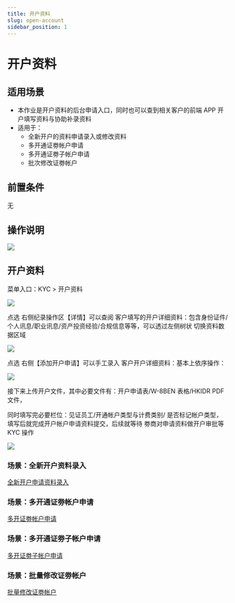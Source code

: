 ```yaml
---
title: 开户资料
slug: open-account
sidebar_position: 1
---
```



# 开户资料

## 适用场景

- 本作业是开户资料的后台申请入口，同时也可以查到相关客户的前端 APP 开户填写资料与协助补录资料
- 适用于：
    - 全新开户的资料申请录入或修改资料
    - 多开通证劵帐户申请
    - 多开通证劵子帐户申请
    - 批次修改证劵帐户

## 前置条件

无

## 操作说明

<img src="/assets/XZqobWg1SoxLrrxtsgRcbuYUnhd.png"/>

## 开户资料

 菜单入口：KYC &gt; 开户资料 

<img src="/assets/Hpc7bFKDQo5c7exksHFcWVjPnqI.png"/>

点选 右侧纪录操作区【详情】可以查阅 客户填写的开户详细资料：包含身份证件/个人讯息/职业讯息/资产投资经验/合规信息等等，可以透过左侧树状 切换资料数据区域

<img src="/assets/QkYdb5cK2oyDs2x0OP3c6rhPneh.png"/>

点选 右侧【添加开户申请】可以手工录入 客户开户详细资料：基本上依序操作：

<img src="/assets/N0b3bhqD2omI7BxukcbcinugnHh.png"/>

接下来上传开户文件，其中必要文件有：开户申请表/W-8BEN 表格/HKIDR PDF 文件，

同时填写完必要栏位：见证员工/开通帐户类型与计费类别/ 是否标记帐户类型，填写后就完成开户帐户申请资料提交，后续就等待 劵商对申请资料做开户审批等 KYC 操作

<img src="/assets/AkxAbcqypoutZHxWoXEcZR0anvf.png"/>

### 场景：全新开户资料录入

[全新开户申请资料录入](https://longbridge.feishu.cn/wiki/AQekwMXOKillURkFRyFc5byun8c?create_from=create_doc_to_wiki)

### 场景：多开通证劵帐户申请

[多开证劵帐户申请](/zh-HK/guides/crm/kyc/open-account/open-new-account-zhengquanzhanghu)

### 场景：多开通证劵子帐户申请

[多开证劵子帐户申请](/zh-HK/guides/crm/kyc/open-account/open-new-account-zhengquanzizhanghu)

### 场景：批量修改证劵帐户

[批量修改证劵帐户](/zh-HK/guides/crm/kyc/open-account/piliangxiugaizhengquanzhenghu)

